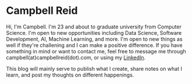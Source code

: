 # Campbell Reid

Hi, I'm Campbell. I'm 23 and about to graduate university from Computer Science. I'm open to new opportunities including Data Science, Software Development, AI, Machine Learning, and more. I'm open to new things as well if they're challening and I can make a positive difference. If you have something in mind or want to contact me, feel free to message me through campbell(at)campbellreid(dot).com, or using my [LinkedIn](https://www.linkedin.com/in/campbell-reid/). 

This blog will mainly serve to publish what I create, share notes on what I learn, and post my thoughts on different happenings.